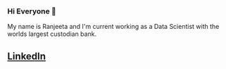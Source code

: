 ### Hi Everyone 👋

My name is Ranjeeta and I'm current working as a Data Scientist with the worlds largest custodian bank. 

## [LinkedIn](https://www.linkedin.com/in/ranjeeta-bhattacharya-91177b5/)
<!--
**ranjeetabh/ranjeetabh** is a ✨ _special_ ✨ repository because its `README.md` (this file) appears on your GitHub profile.

Here are some ideas to get you started:

- 🔭 I’m currently working on ...
- 🌱 I’m currently learning ...
- 👯 I’m looking to collaborate on ...
- 🤔 I’m looking for help with ...
- 💬 Ask me about ...
- 📫 How to reach me: ...
- 😄 Pronouns: ...
- ⚡ Fun fact: ...
-->
